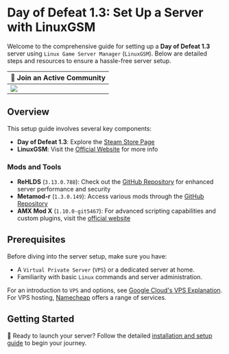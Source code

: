 # Day of Defeat 1.3: Set Up a Server with LinuxGSM

Welcome to the comprehensive guide for setting up a **Day of Defeat 1.3** server using `Linux Game Server Manager` (`LinuxGSM`). Below are detailed steps and resources to ensure a hassle-free server setup.

| 💬 Join an Active Community |
| --------------------------- |
| [![](https://dcbadge.vercel.app/api/server/dodcommunity?style=plastic)](https://discord.gg/dodcommunity) |

## Overview

This setup guide involves several key components:

- **Day of Defeat 1.3**: Explore the [Steam Store Page](https://store.steampowered.com/app/30/Day_of_Defeat/)
- **LinuxGSM**: Visit the [Official Website](https://linuxgsm.com/) for more info

### Mods and Tools

- **ReHLDS** (`3.13.0.788`): Check out the [GitHub Repository](https://github.com/dreamstalker/rehlds) for enhanced server performance and security
- **Metamod-r** (`1.3.0.149`): Access various mods through the [GitHub Repository](https://github.com/theAsmodai/metamod-r)
- **AMX Mod X** (`1.10.0-git5467`): For advanced scripting capabilities and custom plugins, visit the [official website](https://www.amxmodx.org/)

## Prerequisites

Before diving into the server setup, make sure you have:

- A `Virtual Private Server` (`VPS`) or a dedicated server at home.
- Familiarity with basic `Linux` commands and server administration.

For an introduction to `VPS` and options, see [Google Cloud's VPS Explanation](https://cloud.google.com/learn/what-is-a-virtual-private-server). For VPS hosting, [Namecheap](https://www.namecheap.com/hosting/vps/) offers a range of services.

## Getting Started

🎉 Ready to launch your server? Follow the detailed [installation and setup guide](https://github.com/jonathanlinat/day-of-defeat-linuxgsm-server-setup/wiki) to begin your journey.
